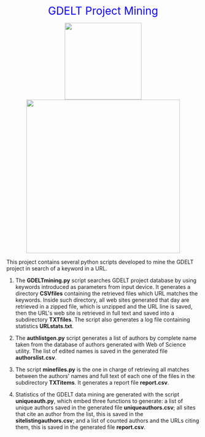 <p align="center">
<span style="color: #1100ff; font-family: ; font-size: 2em;">GDELT Project Mining</span>
<div style="text-align:center"><img src ="https://www.gdeltproject.org/images/spinningglobe.gif" width="200" /></div>

<div style="text-align:center"><img src ="https://hadoopi.files.wordpress.com/2014/09/screen-shot-2014-09-24-at-20-55-34.png" width="400" /></div>

</p>

This project contains several python scripts developed to mine the GDELT project in search of a keyword in a URL.

1. The **GDELTmining.py** script searches GDELT project database by using keywords introduced as parameters from input device. It generates a directory **CSVfiles** containing the retrieved files which URL matches the keywords. Inside such directory, all web sites generated that day are retrieved in a zipped file, which is unzipped and the URL line is saved, then the URL's web site is retrieved in full text and saved into a subdirectory **TXTfiles**. The script also generates a log file containing statistics **URLstats.txt**.

2. The **authlistgen.py** script generates a list of authors by complete name taken from the database of authors generated with Web of Science utility. The list of edited names is saved in the generated file **authorslist.csv**.

3. The script **minefiles.py** is the one in charge of retrieving all matches between the authors' names and full text of each one of the files in the subdirectory **TXTitems**. It generates a report file **report.csv**.

4. Statistics of the GDELT data mining are generated with the script **uniqueauth.py**, which embed three functions to generate: a list of unique authors saved in the generated file **uniqueauthors.csv**; all sites that cite an author from the list, this is saved in the **sitelistingauthors.csv**; and a list of counted authors and the URLs citing them, this is saved in the generated file **report.csv**.




